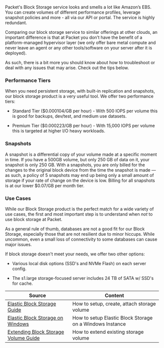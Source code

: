 <!-- <meta>
{
    "title":"Elastic Block Storage",
    "description":"Overview of our Storage Offering",
    "tag":["EBS", "Block storage"],
    "seo-title": "Elastic Block Storage - Packet Developer Docs",
    "seo-description": "Overview of our Storage Offering",
    "og-title": "Elastic Block Storage",
    "og-description": "Overview of our Storage Offering",
    "og-image": "/images/packet-product-docs.png"
}
</meta> -->



Packet's Block Storage service looks and smells a lot like Amazon’s EBS. You can create volumes of different performance profiles, leverage snapshot policies and more - all via our API or portal.  The service is highly redundant.

Comparing our block storage service to similar offerings at other clouds, an important difference is that at Packet you don’t have the benefit of a platform-managed hypervisor layer (we only offer bare metal compute and never leave an agent or any other tools/software on your server after it is deployed).

As such, there is a bit more you should know about how to troubleshoot or deal with any issues that may arise.  Check out the tips below.


### Performance Tiers

When you need persistent storage, with built-in replication and snapshots, our block storage product is a very useful tool.  We offer two performance tiers:

* Standard Tier ($0.000104/GB per hour) - With 500 IOPS per volume this is good for backups, dev/test, and medium use datasets.

* Premium Tier ($0.000223/GB per hour) - With 15,000 IOPS per volume this is targeted at higher I/O heavy workloads.

### Snapshots

A snapshot is a differential copy of your volume made at a specific moment in time. If you have a 500GB volume, but only 250 GB of data on it, your snapshot is only 250 GB. With a snapshots, you are only billed for the changes to the original block device from the time the snapshot is made — as such, a policy of 5 snapshots may end up being only a small amount of storage if your rate of change on the device is low. Billing for all snapshots is at our lower $0.07/GB per month tier.

### Use Cases

While our Block Storage product is the perfect match for a wide variety of use cases, the first and most important step is to understand when *not* to use block storage at Packet.

As a general rule of thumb, databases are not a good fit for our Block Storage, especially those that are not resilient due to minor hiccups.  While uncommon, even a small loss of connectivity to some databases can cause major issues.

If block storage doesn't meet your needs, we offer two other options:

* Various local disk options (SSD's and NVMe Flash) on each server config.

* The s1.large storage-focused server includes 24 TB of SATA w/ SSD's for cache.


| Source  | Content |
| ------------- | ------------- |
| [Elastic Block Storage Guide](https://www.packet.com/resources/guides/elastic-block-storage/) | How to setup, create, attach storage volume |
| [Elastic Block Storage on Windows](https://www.packet.com/resources/guides/elastic-block-storage-windows-server/) | How to setup Elastic Block Storage on a Windows Instance |
| [Extending Block Storage Volume Guide](https://www.packet.com/resources/guides/extending-blockstorage/) | How to extend existing storage volume|

